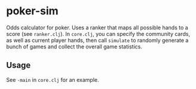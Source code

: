# poker-sim

Odds calculator for poker. Uses a ranker that maps all possible hands to a score (see `ranker.clj`). In `core.clj`, you can specify the community cards, as well as current player hands, then call `simulate` to randomly generate a bunch of games and collect the overall game statistics.

## Usage

See `-main` in `core.clj` for an example.